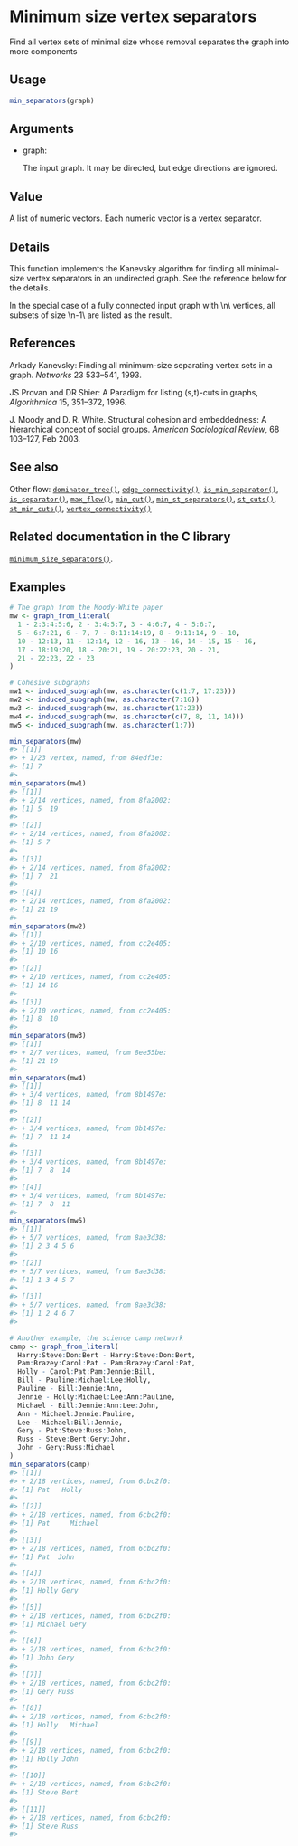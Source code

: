 # Minimum size vertex separators

Find all vertex sets of minimal size whose removal separates the graph
into more components

## Usage

``` r
min_separators(graph)
```

## Arguments

- graph:

  The input graph. It may be directed, but edge directions are ignored.

## Value

A list of numeric vectors. Each numeric vector is a vertex separator.

## Details

This function implements the Kanevsky algorithm for finding all
minimal-size vertex separators in an undirected graph. See the reference
below for the details.

In the special case of a fully connected input graph with \\n\\
vertices, all subsets of size \\n-1\\ are listed as the result.

## References

Arkady Kanevsky: Finding all minimum-size separating vertex sets in a
graph. *Networks* 23 533–541, 1993.

JS Provan and DR Shier: A Paradigm for listing (s,t)-cuts in graphs,
*Algorithmica* 15, 351–372, 1996.

J. Moody and D. R. White. Structural cohesion and embeddedness: A
hierarchical concept of social groups. *American Sociological Review*,
68 103–127, Feb 2003.

## See also

Other flow:
[`dominator_tree()`](https://r.igraph.org/reference/dominator_tree.md),
[`edge_connectivity()`](https://r.igraph.org/reference/edge_connectivity.md),
[`is_min_separator()`](https://r.igraph.org/reference/is_min_separator.md),
[`is_separator()`](https://r.igraph.org/reference/is_separator.md),
[`max_flow()`](https://r.igraph.org/reference/max_flow.md),
[`min_cut()`](https://r.igraph.org/reference/min_cut.md),
[`min_st_separators()`](https://r.igraph.org/reference/min_st_separators.md),
[`st_cuts()`](https://r.igraph.org/reference/st_cuts.md),
[`st_min_cuts()`](https://r.igraph.org/reference/st_min_cuts.md),
[`vertex_connectivity()`](https://r.igraph.org/reference/vertex_connectivity.md)

## Related documentation in the C library

[`minimum_size_separators()`](https://igraph.org/c/html/latest/igraph-Separators.html#igraph_minimum_size_separators).

## Examples

``` r
# The graph from the Moody-White paper
mw <- graph_from_literal(
  1 - 2:3:4:5:6, 2 - 3:4:5:7, 3 - 4:6:7, 4 - 5:6:7,
  5 - 6:7:21, 6 - 7, 7 - 8:11:14:19, 8 - 9:11:14, 9 - 10,
  10 - 12:13, 11 - 12:14, 12 - 16, 13 - 16, 14 - 15, 15 - 16,
  17 - 18:19:20, 18 - 20:21, 19 - 20:22:23, 20 - 21,
  21 - 22:23, 22 - 23
)

# Cohesive subgraphs
mw1 <- induced_subgraph(mw, as.character(c(1:7, 17:23)))
mw2 <- induced_subgraph(mw, as.character(7:16))
mw3 <- induced_subgraph(mw, as.character(17:23))
mw4 <- induced_subgraph(mw, as.character(c(7, 8, 11, 14)))
mw5 <- induced_subgraph(mw, as.character(1:7))

min_separators(mw)
#> [[1]]
#> + 1/23 vertex, named, from 84edf3e:
#> [1] 7
#> 
min_separators(mw1)
#> [[1]]
#> + 2/14 vertices, named, from 8fa2002:
#> [1] 5  19
#> 
#> [[2]]
#> + 2/14 vertices, named, from 8fa2002:
#> [1] 5 7
#> 
#> [[3]]
#> + 2/14 vertices, named, from 8fa2002:
#> [1] 7  21
#> 
#> [[4]]
#> + 2/14 vertices, named, from 8fa2002:
#> [1] 21 19
#> 
min_separators(mw2)
#> [[1]]
#> + 2/10 vertices, named, from cc2e405:
#> [1] 10 16
#> 
#> [[2]]
#> + 2/10 vertices, named, from cc2e405:
#> [1] 14 16
#> 
#> [[3]]
#> + 2/10 vertices, named, from cc2e405:
#> [1] 8  10
#> 
min_separators(mw3)
#> [[1]]
#> + 2/7 vertices, named, from 8ee55be:
#> [1] 21 19
#> 
min_separators(mw4)
#> [[1]]
#> + 3/4 vertices, named, from 8b1497e:
#> [1] 8  11 14
#> 
#> [[2]]
#> + 3/4 vertices, named, from 8b1497e:
#> [1] 7  11 14
#> 
#> [[3]]
#> + 3/4 vertices, named, from 8b1497e:
#> [1] 7  8  14
#> 
#> [[4]]
#> + 3/4 vertices, named, from 8b1497e:
#> [1] 7  8  11
#> 
min_separators(mw5)
#> [[1]]
#> + 5/7 vertices, named, from 8ae3d38:
#> [1] 2 3 4 5 6
#> 
#> [[2]]
#> + 5/7 vertices, named, from 8ae3d38:
#> [1] 1 3 4 5 7
#> 
#> [[3]]
#> + 5/7 vertices, named, from 8ae3d38:
#> [1] 1 2 4 6 7
#> 

# Another example, the science camp network
camp <- graph_from_literal(
  Harry:Steve:Don:Bert - Harry:Steve:Don:Bert,
  Pam:Brazey:Carol:Pat - Pam:Brazey:Carol:Pat,
  Holly - Carol:Pat:Pam:Jennie:Bill,
  Bill - Pauline:Michael:Lee:Holly,
  Pauline - Bill:Jennie:Ann,
  Jennie - Holly:Michael:Lee:Ann:Pauline,
  Michael - Bill:Jennie:Ann:Lee:John,
  Ann - Michael:Jennie:Pauline,
  Lee - Michael:Bill:Jennie,
  Gery - Pat:Steve:Russ:John,
  Russ - Steve:Bert:Gery:John,
  John - Gery:Russ:Michael
)
min_separators(camp)
#> [[1]]
#> + 2/18 vertices, named, from 6cbc2f0:
#> [1] Pat   Holly
#> 
#> [[2]]
#> + 2/18 vertices, named, from 6cbc2f0:
#> [1] Pat     Michael
#> 
#> [[3]]
#> + 2/18 vertices, named, from 6cbc2f0:
#> [1] Pat  John
#> 
#> [[4]]
#> + 2/18 vertices, named, from 6cbc2f0:
#> [1] Holly Gery 
#> 
#> [[5]]
#> + 2/18 vertices, named, from 6cbc2f0:
#> [1] Michael Gery   
#> 
#> [[6]]
#> + 2/18 vertices, named, from 6cbc2f0:
#> [1] John Gery
#> 
#> [[7]]
#> + 2/18 vertices, named, from 6cbc2f0:
#> [1] Gery Russ
#> 
#> [[8]]
#> + 2/18 vertices, named, from 6cbc2f0:
#> [1] Holly   Michael
#> 
#> [[9]]
#> + 2/18 vertices, named, from 6cbc2f0:
#> [1] Holly John 
#> 
#> [[10]]
#> + 2/18 vertices, named, from 6cbc2f0:
#> [1] Steve Bert 
#> 
#> [[11]]
#> + 2/18 vertices, named, from 6cbc2f0:
#> [1] Steve Russ 
#> 
```
